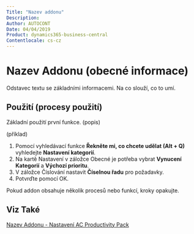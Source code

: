 ```yaml
---
Title: "Nazev addonu"
Description: 
Author: AUTOCONT
Date: 04/04/2019
Product: dynamics365-business-central
Contentlocale: cs-cz
---
```


# Nazev Addonu  (obecné informace)

Odstavec textu se základními informacemi. Na co slouží, co to umí.




## Použití (procesy použití)

Základní použití první funkce. (popis)

(příklad)
1. Pomocí vyhledávací funkce **Řekněte mi, co chcete udělat (Alt + Q)** vyhledejte **Nastavení kategorií**.
2. Na kartě Nastavení v záložce Obecné je potřeba vybrat **Vynucení Kategorií** a **Výchozí prioritu**.
3. V záložce Číslování nastavit **Číselnou řadu** pro požadavky.
4. Potvrďte pomocí OK.


Pokud addon obsahuje několik procesů nebo funkcí, kroky opakujte.


## Viz Také
[Nazev Addonu - Nastavení   ](ac-pp-nazev-addonu-setup.md)
[AC Productivity Pack](ac-pp-productivity-pack.md)
